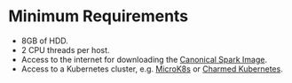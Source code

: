 # Minimum Requirements 

- 8GB of HDD.
- 2 CPU threads per host.
- Access to the internet for downloading the [Canonical Spark Image](https://github.com/canonical/charmed-spark-rock/pkgs/container/charmed-spark).
- Access to a Kubernetes cluster, e.g. [MicroK8s](https://microk8s.io/) or [Charmed Kubernetes](https://ubuntu.com/kubernetes/charmed-k8s).